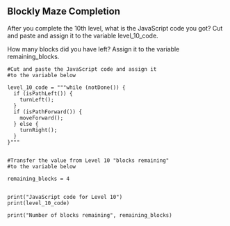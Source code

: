 ## Blockly Maze Completion


After you complete the 10th level, what is the JavaScript code you got? 
Cut and paste and assign it to the variable level_10_code.

How many blocks did you have left? 
Assign it to the variable remaining_blocks.

```
#Cut and paste the JavaScript code and assign it 
#to the variable below 

level_10_code = """while (notDone()) {
  if (isPathLeft()) {
    turnLeft();
  }
  if (isPathForward()) {
    moveForward();
  } else {
    turnRight();
  }
}"""


#Transfer the value from Level 10 "blocks remaining"
#to the variable below 

remaining_blocks = 4


print("JavaScript code for Level 10")
print(level_10_code)

print("Number of blocks remaining", remaining_blocks)
```
